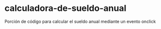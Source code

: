 # calculadora-de-sueldo-anual
Porción de código para calcular el sueldo anual mediante un evento onclick
